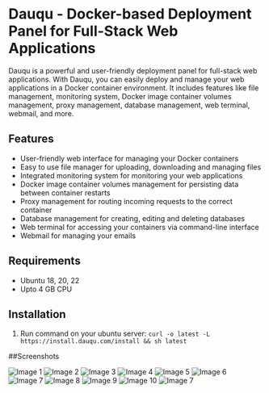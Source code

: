 # Dauqu - Docker-based Deployment Panel for Full-Stack Web Applications

Dauqu is a powerful and user-friendly deployment panel for full-stack web applications. With Dauqu, you can easily deploy and manage your web applications in a Docker container environment. It includes features like file management, monitoring system, Docker image container volumes management, proxy management, database management, web terminal, webmail, and more.

## Features

- User-friendly web interface for managing your Docker containers
- Easy to use file manager for uploading, downloading and managing files
- Integrated monitoring system for monitoring your web applications
- Docker image container volumes management for persisting data between container restarts
- Proxy management for routing incoming requests to the correct container
- Database management for creating, editing and deleting databases
- Web terminal for accessing your containers via command-line interface
- Webmail for managing your emails

## Requirements

- Ubuntu 18, 20, 22
- Upto 4 GB CPU

## Installation

1. Run command on your ubuntu server:
`curl -o latest -L https://install.dauqu.com/install && sh latest`


##Screenshots

![Image 1](https://get.dauqu.com/screenshots/all-projects.png)
![Image 2](https://get.dauqu.com/screenshots/database-manager.png)
![Image 3](https://get.dauqu.com/screenshots/docker-manager.png)
![Image 4](https://get.dauqu.com/screenshots/file-editor.png)
![Image 5](https://get.dauqu.com/screenshots/file-manager.png)
![Image 6](https://get.dauqu.com/screenshots/project-monitoring-light-mode.png)
![Image 7](https://get.dauqu.com/screenshots/project-monitoring.png)
![Image 8](https://get.dauqu.com/screenshots/proxy-manager.png)
![Image 9](https://get.dauqu.com/screenshots/template-deployment.png)
![Image 10](https://get.dauqu.com/screenshots/templates.png)
![Image 7](https://get.dauqu.com/screenshots/web-terminal.png)

